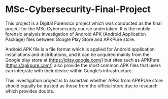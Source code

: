 # MSc-Cybersecurity-Final-Project

This project is a Digital Forensics project which was conducted as the final project for the MSc Cybersecurity course undertaken.  It is the mobile forensic analysis investigation of Android APK (Android Application Package) files between Google Play Store and APKPure store.  

Android APK file is a file format which is applied for Android application installations and distributions, and it can be acquired mainly from the Google play store at (https://play.google.com/) but sites such as APKPure (https://apkpure.com/) also provide the most common APK files that users can integrate with their device within Google’s infrastructure.

This investigation project is to ascertain whether APKs from APKPUre store should equally be trusted as those from the official store due to research which provides doubts.
